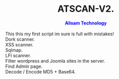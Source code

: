 <center><h1>ATSCAN-V2.</h1></center>
<center><b><font color="#0000FF">Alisam Technology</font></b></center><br>
This this my first script im sure is full with mistakes!<br>
Dork scanner.<br>
XSS scanner.<br>
Sqlmap.<br>
LFI scanner.<br>
Filter wordpress and Joomla sites in the server.<br>
Find Admin page.<br>
Decode / Encode MD5 + Base64.<br>

